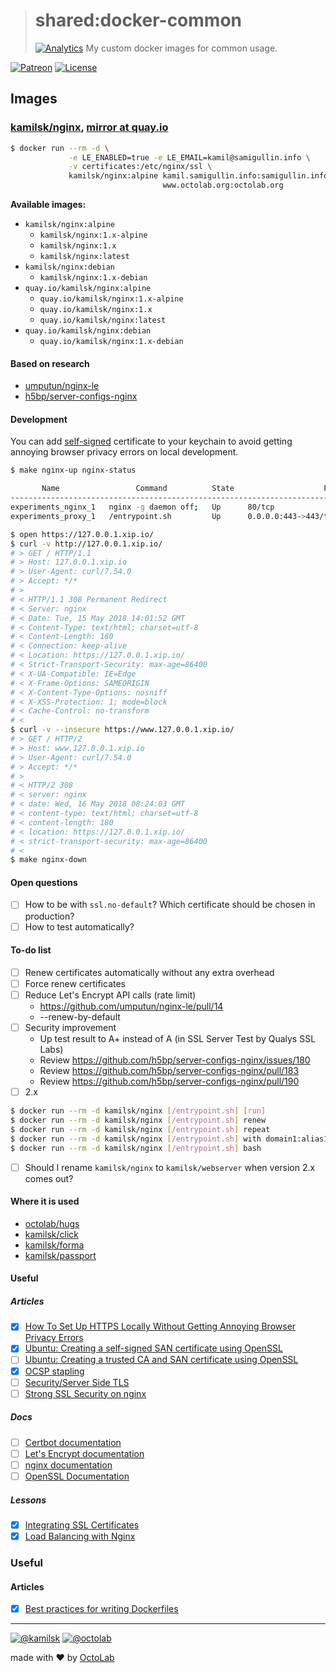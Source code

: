 > # shared:docker-common
> [![Analytics](https://ga-beacon.appspot.com/UA-109817251-4/shared/docker-common:readme?pixel)](https://github.com/kamilsk/shared/tree/docker-common)
> My custom docker images for common usage.

[![Patreon](https://img.shields.io/badge/patreon-donate-orange.svg)](https://www.patreon.com/octolab)
[![License](https://img.shields.io/badge/license-MIT-blue.svg)](LICENSE)

## Images

### [kamilsk/nginx](https://hub.docker.com/r/kamilsk/nginx/), [mirror at quay.io](https://quay.io/repository/kamilsk/nginx)

```bash
$ docker run --rm -d \
             -e LE_ENABLED=true -e LE_EMAIL=kamil@samigullin.info \
             -v certificates:/etc/nginx/ssl \
             kamilsk/nginx:alpine kamil.samigullin.info:samigullin.info,www.samigullin.info \
                                  www.octolab.org:octolab.org
```

**Available images:**

- `kamilsk/nginx:alpine`
  - `kamilsk/nginx:1.x-alpine`
  - `kamilsk/nginx:1.x`
  - `kamilsk/nginx:latest`
- `kamilsk/nginx:debian`
  - `kamilsk/nginx:1.x-debian`
- `quay.io/kamilsk/nginx:alpine`
  - `quay.io/kamilsk/nginx:1.x-alpine`
  - `quay.io/kamilsk/nginx:1.x`
  - `quay.io/kamilsk/nginx:latest`
- `quay.io/kamilsk/nginx:debian`
  - `quay.io/kamilsk/nginx:1.x-debian`

#### Based on research

- [umputun/nginx-le](https://github.com/kamilsk/shared/tree/research#umputunnginx-le)
- [h5bp/server-configs-nginx](https://github.com/kamilsk/shared/tree/research#h5bpserver-configs-nginx)

#### Development

You can add [self-signed](nginx/etc/ssl/xip.io.crt) certificate to your keychain to avoid getting annoying browser privacy
errors on local development.

```bash
$ make nginx-up nginx-status

       Name                 Command          State                    Ports
---------------------------------------------------------------------------------------------
experiments_nginx_1   nginx -g daemon off;   Up      80/tcp
experiments_proxy_1   /entrypoint.sh         Up      0.0.0.0:443->443/tcp, 0.0.0.0:80->80/tcp

$ open https://127.0.0.1.xip.io/
$ curl -v http://127.0.0.1.xip.io/
# > GET / HTTP/1.1
# > Host: 127.0.0.1.xip.io
# > User-Agent: curl/7.54.0
# > Accept: */*
# >
# < HTTP/1.1 308 Permanent Redirect
# < Server: nginx
# < Date: Tue, 15 May 2018 14:01:52 GMT
# < Content-Type: text/html; charset=utf-8
# < Content-Length: 180
# < Connection: keep-alive
# < Location: https://127.0.0.1.xip.io/
# < Strict-Transport-Security: max-age=86400
# < X-UA-Compatible: IE=Edge
# < X-Frame-Options: SAMEORIGIN
# < X-Content-Type-Options: nosniff
# < X-XSS-Protection: 1; mode=block
# < Cache-Control: no-transform
# <
$ curl -v --insecure https://www.127.0.0.1.xip.io/
# > GET / HTTP/2
# > Host: www.127.0.0.1.xip.io
# > User-Agent: curl/7.54.0
# > Accept: */*
# >
# < HTTP/2 308
# < server: nginx
# < date: Wed, 16 May 2018 08:24:03 GMT
# < content-type: text/html; charset=utf-8
# < content-length: 180
# < location: https://127.0.0.1.xip.io/
# < strict-transport-security: max-age=86400
# <
$ make nginx-down
```

#### Open questions

- [ ] How to be with `ssl.no-default`? Which certificate should be chosen in production?
- [ ] How to test automatically?

#### To-do list

- [ ] Renew certificates automatically without any extra overhead
- [ ] Force renew certificates
- [ ] Reduce Let's Encrypt API calls (rate limit)
  - https://github.com/umputun/nginx-le/pull/14
  - --renew-by-default
- [ ] Security improvement
  - Up test result to A+ instead of A (in SSL Server Test by Qualys SSL Labs)
  - Review https://github.com/h5bp/server-configs-nginx/issues/180
  - Review https://github.com/h5bp/server-configs-nginx/pull/183
  - Review https://github.com/h5bp/server-configs-nginx/pull/190
- [ ] 2.x
```bash
$ docker run --rm -d kamilsk/nginx [/entrypoint.sh] [run]                               # instead of `process`
$ docker run --rm -d kamilsk/nginx [/entrypoint.sh] renew                               # runs `certbot renew --force-renewal`
$ docker run --rm -d kamilsk/nginx [/entrypoint.sh] repeat                              # runs `with` again
$ docker run --rm -d kamilsk/nginx [/entrypoint.sh] with domain1:alias1,alias2 domain2  # stores `repeat.log`
$ docker run --rm -d kamilsk/nginx [/entrypoint.sh] bash                                # exec "$@" otherwise
```
- [ ] Should I rename `kamilsk/nginx` to `kamilsk/webserver` when version 2.x comes out?

#### Where it is used

- [octolab/hugs](https://github.com/octolab/hugs)
- [kamilsk/click](https://github.com/kamilsk/click)
- [kamilsk/forma](https://github.com/kamilsk/form-api)
- [kamilsk/passport](https://github.com/kamilsk/passport)

#### Useful

##### Articles

- [x] [How To Set Up HTTPS Locally Without Getting Annoying Browser Privacy Errors](https://deliciousbrains.com/https-locally-without-browser-privacy-errors/)
- [x] [Ubuntu: Creating a self-signed SAN certificate using OpenSSL](https://fabianlee.org/2018/02/17/ubuntu-creating-a-self-signed-san-certificate-using-openssl/)
- [ ] [Ubuntu: Creating a trusted CA and SAN certificate using OpenSSL](https://fabianlee.org/2018/02/17/ubuntu-creating-a-trusted-ca-and-san-certificate-using-openssl-on-ubuntu/)
- [x] [OCSP stapling](https://en.wikipedia.org/wiki/OCSP_stapling)
- [ ] [Security/Server Side TLS](https://wiki.mozilla.org/Security/Server_Side_TLS)
- [ ] [Strong SSL Security on nginx](https://raymii.org/s/tutorials/Strong_SSL_Security_On_nginx.html)

##### Docs

- [ ] [Certbot documentation](https://certbot.eff.org/docs/)
- [ ] [Let's Encrypt documentation](https://letsencrypt.org/docs/)
- [ ] [nginx documentation](http://nginx.org/en/docs/)
- [ ] [OpenSSL Documentation](https://www.openssl.org/docs/)

##### Lessons

- [x] [Integrating SSL Certificates](https://serversforhackers.com/s/integrating-ssl-certificates)
- [x] [Load Balancing with Nginx](https://serversforhackers.com/s/load-balancing-with-nginx)

### Useful

#### Articles

- [x] [Best practices for writing Dockerfiles](https://docs.docker.com/develop/develop-images/dockerfile_best-practices/)

---

[![@kamilsk](https://img.shields.io/badge/author-%40kamilsk-blue.svg)](https://twitter.com/ikamilsk)
[![@octolab](https://img.shields.io/badge/sponsor-%40octolab-blue.svg)](https://twitter.com/octolab_inc)

made with ❤️ by [OctoLab](https://www.octolab.org/)
